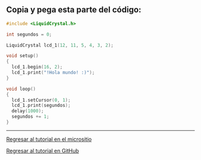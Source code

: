 ## Copia y pega esta parte del código:

```cpp
#include <LiquidCrystal.h>

int segundos = 0;

LiquidCrystal lcd_1(12, 11, 5, 4, 3, 2);

void setup()
{
  lcd_1.begin(16, 2); 
  lcd_1.print("!Hola mundo! :)");
}

void loop()
{
  lcd_1.setCursor(0, 1);
  lcd_1.print(segundos);
  delay(1000);
  segundos += 1;
}

```
____
[Regresar al tutorial en el micrositio](#)

[Regresar al tutorial en GitHub](https://github.com/richmf/Tutorial-Arduino-FC-UNAM)
